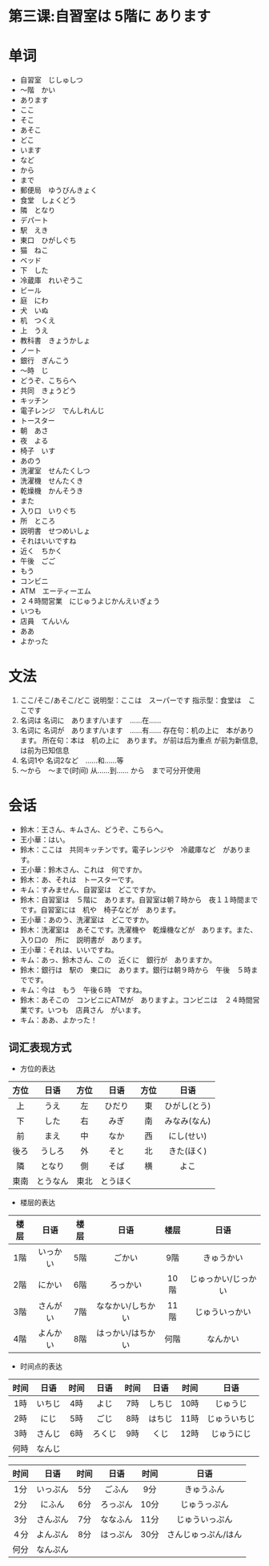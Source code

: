 # 第三课:自習室は 5階に あります
# 单词
* 自習室　じしゅしつ
* 〜階　かい
* あります
* ここ
* そこ
* あそこ
* どこ
* います
* など
* から
* まで
* 郵便局　ゆうびんきょく
* 食堂　しょくどう
* 隣　となり
* デパート
* 駅　えき
* 東口　ひがしぐち
* 猫　ねこ
* ベッド
* 下　した
* 冷蔵庫　れいぞうこ
* ビール
* 庭　にわ
* 犬　いぬ
* 机　つくえ
* 上　うえ
* 教科書　きょうかしょ
* ノート
* 銀行　ぎんこう
* 〜時　じ
* どうぞ、こちらへ
* 共同　きょうどう
* キッチン
* 電子レンジ　でんしれんじ
* トースター
* 朝　あさ
* 夜　よる
* 椅子　いす
* あのう
* 洗濯室　せんたくしつ
* 洗濯機　せんたくき
* 乾燥機　かんそうき
* また
* 入り口　いりぐち
* 所　ところ
* 説明書　せつめいしょ
* それはいいですね
* 近く　ちかく
* 午後　ごご
* もう
* コンビニ
* ATM　エーティーエム
* ２４時間営業　にじゅうよじかんえいぎょう
* いつも
* 店員　てんいん
* ああ
* よかった

# 文法
1. ここ/そこ/あそこ/どこ
    说明型：ここは　スーパーです
    指示型：食堂は　ここです
2. 名词は 名词に　あります/います　……在……　
3. 名词に 名词が　あります/います　……有……
    存在句：机の上に　本があります。
    所在句：本は　机の上に　あります。
    が前は后为重点
    が前为新信息,は前为已知信息
4. 名词1や 名词2など　……和……等
5. ～から　〜まで(时间) 从……到……
    から　まで可分开使用

# 会话
* 鈴木：王さん、キムさん、どうぞ、こちらへ。
* 王小華：はい。
* 鈴木：ここは　共同キッチンです。電子レンジや　冷蔵庫など　があります。
* 王小華：鈴木さん、これは　何ですか。
* 鈴木：あ、それは　トースターです。
* キム：すみません、自習室は　どこですか。
* 鈴木：自習室は　５階に　あります。自習室は朝７時から　夜１１時間までです。自習室には　机や　椅子などが　あります。
* 王小華：あのう、洗濯室は　どこですか。
* 鈴木：洗濯室は　あそこです。洗濯機や　乾燥機などが　あります。また、入り口の　所に　説明書が　あります。
* 王小華：それは、いいですね。
* キム：あっ、鈴木さん、この　近くに　銀行が　ありますか。
* 鈴木：銀行は　駅の　東口に　あります。銀行は朝９時から　午後　５時までです。
* キム：今は　もう　午後６時　ですね。
* 鈴木：あそこの　コンビニにATMが　ありますよ。コンビニは　２４時間営業です。いつも　店員さん　がいます。
* キム：ああ、よかった！

## 词汇表现方式
* 方位的表达

方位|日语|方位|日语|方位|日语
:-:|:-:|:-:|:-:|:-:|:-:
上|うえ|左|ひだり|東|ひがし(とう)
下|した|右|みぎ|南|みなみ(なん)
前|まえ|中|なか|西|にし(せい)
後ろ|うしろ|外|そと|北|きた(ほく)
隣|となり|側|そば|横|よこ
東南|とうなん|東北|とうほく

* 楼层的表达

楼层|日语|楼层|日语|楼层|日语
:-:|:-:|:-:|:-:|:-:|:-:
1階|いっかい|5階|ごかい|9階|きゅうかい
2階|にかい|6階|ろっかい|10階|じゅっかい/じっかい
3階|さんがい|7階|ななかい/しちかい|11階|じゅういっかい
4階|よんかい|8階|はっかい/はちかい|何階|なんかい

* 时间点的表达

时间|日语|时间|日语|时间|日语|时间|日语
:-:|:-:|:-:|:-:|:-:|:-:|:-:|:-:
1時|いちじ|4時|よじ|7時|しちじ|10時|じゅうじ
2時|にじ|5時|ごじ|8時|はちじ|11時|じゅういちじ
3時|さんじ|6時|ろくじ|9時|くじ|12時|じゅうにじ
何時|なんじ

时间|日语|时间|日语|时间|日语
:-:|:-:|:-:|:-:|:-:|:-:
1分|いっぷん|5分|ごふん|9分|きゅうふん
2分|にふん|6分|ろっぷん|10分|じゅうっぷん
3分|さんぷん|7分|ななふん|11分|じゅういっぷん
４分|よんぷん|8分|はっぷん|30分|さんじゅっぷん/はん
何分|なんぷん